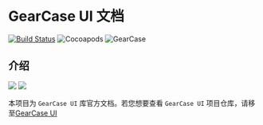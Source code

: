 # GearCase UI 文档
[![Build Status](https://www.travis-ci.org/evenyao/GearCase.svg?branch=master)](https://www.travis-ci.org/evenyao/GearCase)
![Cocoapods](https://img.shields.io/cocoapods/l/AFNetworking.svg)
![GearCase](https://img.shields.io/badge/gearcase-0.2.16-orange.svg)

## 介绍
![](https://img-1257191344.cos.ap-chengdu.myqcloud.com/gear.png)
![](https://img-1257191344.cos.ap-chengdu.myqcloud.com/case.png)

本项目为 `GearCase UI` 库官方文档。若您想要查看 `GearCase UI` 项目仓库，请移至[GearCase UI](https://github.com/evenyao/GearCase)
